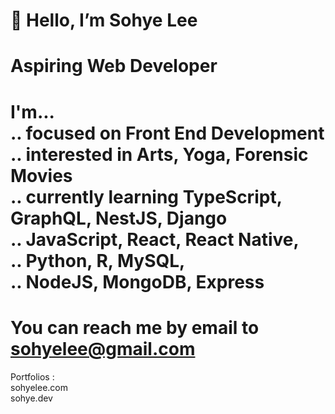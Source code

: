 👋 
Hello, I’m Sohye Lee
======================================
Aspiring Web Developer
======================================
I'm...      
.. focused on Front End Development
.. interested in Arts, Yoga, Forensic Movies          
.. currently learning TypeScript, GraphQL, NestJS, Django        
.. JavaScript, React, React Native,       
.. Python, R, MySQL,         
.. NodeJS, MongoDB, Express      
======================================
You can reach me by email to sohyelee@gmail.com 
======================================
Portfolios :      
sohyelee.com      
sohye.dev
